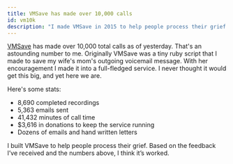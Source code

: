 ```yaml
---
title: VMSave has made over 10,000 calls
id: vm10k
description: "I made VMSave in 2015 to help people process their grief. Yesterday it made it's 10,000th call."
---
```


[VMSave](https://vmsave.petekeen.net) has made over 10,000 total calls as of yesterday.
That's an astounding number to me.
Originally VMSave was a tiny ruby script that I made to save my wife's mom's outgoing voicemail message. With her encouragement I made it into a full-fledged service. I never thought it would get this big, and yet here we are.

Here's some stats:

* 8,690 completed recordings
* 5,363 emails sent
* 41,432 minutes of call time
* $3,616 in donations to keep the service running
* Dozens of emails and hand written letters

I built VMSave to help people process their grief. Based on the feedback I’ve received and the numbers above, I think it’s worked.

